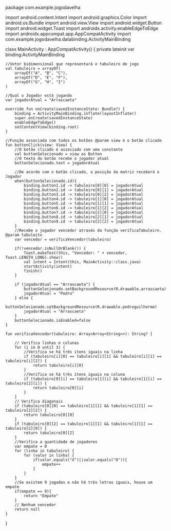 package com.example.jogodavelha

import android.content.Intent
import android.graphics.Color
import android.os.Bundle
import android.view.View
import android.widget.Button
import android.widget.Toast
import androidx.activity.enableEdgeToEdge
import androidx.appcompat.app.AppCompatActivity
import com.example.jogodavelha.databinding.ActivityMainBinding

class MainActivity : AppCompatActivity() {
    private lateinit var binding:ActivityMainBinding

    //Vetor bidimensional que representará o tabuleiro de jogo
    val tabuleiro = arrayOf(
        arrayOf("A", "B", "C"),
        arrayOf("D", "E", "F"),
        arrayOf("G", "H", "I")
    )

    //Qual o Jogador está jogando
    var jogadorAtual = "Arrascaeta"

    override fun onCreate(savedInstanceState: Bundle?) {
        binding = ActivityMainBinding.inflate(layoutInflater)
        super.onCreate(savedInstanceState)
        enableEdgeToEdge()
        setContentView(binding.root)
    }

    //Função associada com todos os botões @param view é o botão clicado
    fun buttonClick(view: View) {
        //O botão clicado é associado com uma constante
        val buttonSelecionado = view as Button
        //O texto do botão recebe o jogador atual
        buttonSelecionado.text = jogadorAtual

        //De acordo com o botão clicado, a posição da matriz receberá o Jogador
        when(buttonSelecionado.id){
            binding.button1.id -> tabuleiro[0][0] = jogadorAtual
            binding.button2.id -> tabuleiro[0][1] = jogadorAtual
            binding.button3.id -> tabuleiro[0][2] = jogadorAtual
            binding.button4.id -> tabuleiro[1][0] = jogadorAtual
            binding.button5.id -> tabuleiro[1][1] = jogadorAtual
            binding.button6.id -> tabuleiro[1][2] = jogadorAtual
            binding.button7.id -> tabuleiro[2][0] = jogadorAtual
            binding.button8.id -> tabuleiro[2][1] = jogadorAtual
            binding.button9.id -> tabuleiro[2][2] = jogadorAtual
        }
        //Recebe o jogador vencedor através da função verificaTabuleiro. @param tabuleito
        var vencedor = verificaVencedor(tabuleiro)

        if(!vencedor.isNullOrBlank()) {
            Toast.makeText(this, "Vencedor: " + vencedor, Toast.LENGTH_LONG).show()
            val intent = Intent(this, MainActivity::class.java)
            startActivity(intent)
            finish()
        }

        if (jogadorAtual == "Arrascaeta") {
            buttonSelecionado.setBackgroundResource(R.drawable.arrascaeta)
            jogadorAtual = "Pedro"
        } else {
            buttonSelecionado.setBackgroundResource(R.drawable.pedroguilherme)
            jogadorAtual = "Arrascaeta"
        }
        buttonSelecionado.isEnabled=false
    }

    fun verificaVencedor(tabuleiro: Array<Array<String>>): String? {

        // Verifica linhas e colunas
        for (i in 0 until 3) {
            //Verifica se há três itens iguais na linha
            if (tabuleiro[i][0] == tabuleiro[i][1] && tabuleiro[i][1] == tabuleiro[i][2]) {
                return tabuleiro[i][0]
            }
            //Verifica se há três itens iguais na coluna
            if (tabuleiro[0][i] == tabuleiro[1][i] && tabuleiro[1][i] == tabuleiro[2][i]) {
                return tabuleiro[0][i]
            }
        }
        // Verifica diagonais
        if (tabuleiro[0][0] == tabuleiro[1][1] && tabuleiro[1][1] == tabuleiro[2][2]) {
            return tabuleiro[0][0]
        }
        if (tabuleiro[0][2] == tabuleiro[1][1] && tabuleiro[1][1] == tabuleiro[2][0]) {
            return tabuleiro[0][2]
        }
        //Verifica a quantidade de jogadores 
        var empate = 0
        for (linha in tabuleiro) {
            for (valor in linha) {
                if(valor.equals("X")||valor.equals("O")){
                    empate++
                }
            }
        }
        //Se existem 9 jogadas e não há três letras iguais, houve um empate
        if(empate == 9){
            return "Empate"
        }
        // Nenhum vencedor
        return null
    }
}
